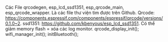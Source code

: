 Các File qrcodegen, esp_lcd_ssd1351, esp_qrcode_main, esp_qrcode_wrapper. Là các file thư viện tìm được trên Github. 
Qrcode: https://components.espressif.com/components/espressif/qrcode/versions/0.1.0~2.
ssd1351: https://github.com/kbenyous/esp_lcd_ssd1351.
Có thể giảm memory flash = xóa các log monitor.
qrcode_display_init();
wifi_manager_init();
initBluetooth();